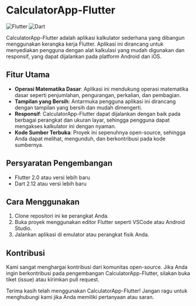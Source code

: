 # CalculatorApp-Flutter

![Flutter](https://img.shields.io/badge/Flutter-2.0-blue)
![Dart](https://img.shields.io/badge/Dart-2.12-green)

CalculatorApp-Flutter adalah aplikasi kalkulator sederhana yang dibangun menggunakan kerangka kerja Flutter. Aplikasi ini dirancang untuk menyediakan pengguna dengan alat kalkulasi yang mudah digunakan dan responsif, yang dapat dijalankan pada platform Android dan iOS.

## Fitur Utama
- **Operasi Matematika Dasar**: Aplikasi ini mendukung operasi matematika dasar seperti penjumlahan, pengurangan, perkalian, dan pembagian.
- **Tampilan yang Bersih**: Antarmuka pengguna aplikasi ini dirancang dengan tampilan yang bersih dan mudah dimengerti.
- **Responsif**: CalculatorApp-Flutter dapat dijalankan dengan baik pada berbagai perangkat dan ukuran layar, sehingga pengguna dapat mengakses kalkulator ini dengan nyaman.
- **Kode Sumber Terbuka**: Proyek ini sepenuhnya open-source, sehingga Anda dapat melihat, mengunduh, dan berkontribusi pada kode sumbernya.

## Persyaratan Pengembangan
- Flutter 2.0 atau versi lebih baru
- Dart 2.12 atau versi lebih baru

## Cara Menggunakan
1. Clone repositori ini ke perangkat Anda.
2. Buka proyek menggunakan editor Flutter seperti VSCode atau Android Studio.
3. Jalankan aplikasi di emulator atau perangkat fisik Anda.

## Kontribusi
Kami sangat menghargai kontribusi dari komunitas open-source. Jika Anda ingin berkontribusi pada pengembangan CalculatorApp-Flutter, silakan buka tiket (issue) atau kirimkan pull request.

Terima kasih telah menggunakan CalculatorApp-Flutter! Jangan ragu untuk menghubungi kami jika Anda memiliki pertanyaan atau saran.
